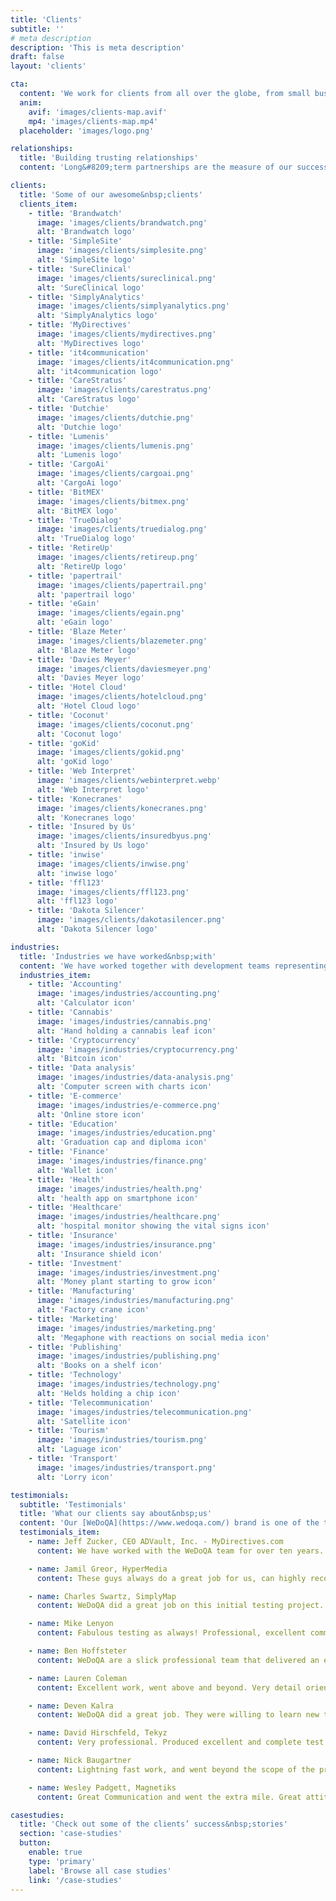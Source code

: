 ```yaml
---
title: 'Clients'
subtitle: ''
# meta description
description: 'This is meta description'
draft: false
layout: 'clients'

cta:
  content: 'We work for clients from all over the globe, from small businesses and startups to established global corporations.'
  anim:
    avif: 'images/clients-map.avif'
    mp4: 'images/clients-map.mp4'
  placeholder: 'images/logo.png'

relationships:
  title: 'Building trusting relationships'
  content: 'Long&#8209;term partnerships are the measure of our success. Our passion and commitment in everything we do are reflected in relationships with our clients, a great part of whom we have been successfully conducting business with for longer than 10 years. We became a significant part of their teams, and what they most appreciate about us is our reliability and a sense of ownership and responsibility.'

clients:
  title: 'Some of our awesome&nbsp;clients'
  clients_item:
    - title: 'Brandwatch'
      image: 'images/clients/brandwatch.png'
      alt: 'Brandwatch logo'
    - title: 'SimpleSite'
      image: 'images/clients/simplesite.png'
      alt: 'SimpleSite logo'
    - title: 'SureClinical'
      image: 'images/clients/sureclinical.png'
      alt: 'SureClinical logo'
    - title: 'SimplyAnalytics'
      image: 'images/clients/simplyanalytics.png'
      alt: 'SimplyAnalytics logo'
    - title: 'MyDirectives'
      image: 'images/clients/mydirectives.png'
      alt: 'MyDirectives logo'
    - title: 'it4communication'
      image: 'images/clients/it4communication.png'
      alt: 'it4communication logo'
    - title: 'CareStratus'
      image: 'images/clients/carestratus.png'
      alt: 'CareStratus logo'
    - title: 'Dutchie'
      image: 'images/clients/dutchie.png'
      alt: 'Dutchie logo'
    - title: 'Lumenis'
      image: 'images/clients/lumenis.png'
      alt: 'Lumenis logo'
    - title: 'CargoAi'
      image: 'images/clients/cargoai.png'
      alt: 'CargoAi logo'
    - title: 'BitMEX'
      image: 'images/clients/bitmex.png'
      alt: 'BitMEX logo'
    - title: 'TrueDialog'
      image: 'images/clients/truedialog.png'
      alt: 'TrueDialog logo'
    - title: 'RetireUp'
      image: 'images/clients/retireup.png'
      alt: 'RetireUp logo'
    - title: 'papertrail'
      image: 'images/clients/papertrail.png'
      alt: 'papertrail logo'
    - title: 'eGain'
      image: 'images/clients/egain.png'
      alt: 'eGain logo'
    - title: 'Blaze Meter'
      image: 'images/clients/blazemeter.png'
      alt: 'Blaze Meter logo'
    - title: 'Davies Meyer'
      image: 'images/clients/daviesmeyer.png'
      alt: 'Davies Meyer logo'
    - title: 'Hotel Cloud'
      image: 'images/clients/hotelcloud.png'
      alt: 'Hotel Cloud logo'
    - title: 'Coconut'
      image: 'images/clients/coconut.png'
      alt: 'Coconut logo'
    - title: 'goKid'
      image: 'images/clients/gokid.png'
      alt: 'goKid logo'
    - title: 'Web Interpret'
      image: 'images/clients/webinterpret.webp'
      alt: 'Web Interpret logo'
    - title: 'Konecranes'
      image: 'images/clients/konecranes.png'
      alt: 'Konecranes logo'
    - title: 'Insured by Us'
      image: 'images/clients/insuredbyus.png'
      alt: 'Insured by Us logo'
    - title: 'inwise'
      image: 'images/clients/inwise.png'
      alt: 'inwise logo'
    - title: 'ffl123'
      image: 'images/clients/ffl123.png'
      alt: 'ffl123 logo'
    - title: 'Dakota Silencer'
      image: 'images/clients/dakotasilencer.png'
      alt: 'Dakota Silencer logo'

industries:
  title: 'Industries we have worked&nbsp;with'
  content: 'We have worked together with development teams representing a variety of sectors. We are especially proud of the high standards and constant quality we deliver to even the most demanding industries.'
  industries_item:
    - title: 'Accounting'
      image: 'images/industries/accounting.png'
      alt: 'Calculator icon'
    - title: 'Cannabis'
      image: 'images/industries/cannabis.png'
      alt: 'Hand holding a cannabis leaf icon'
    - title: 'Cryptocurrency'
      image: 'images/industries/cryptocurrency.png'
      alt: 'Bitcoin icon'
    - title: 'Data analysis'
      image: 'images/industries/data-analysis.png'
      alt: 'Computer screen with charts icon'
    - title: 'E-commerce'
      image: 'images/industries/e-commerce.png'
      alt: 'Online store icon'
    - title: 'Education'
      image: 'images/industries/education.png'
      alt: 'Graduation cap and diploma icon'
    - title: 'Finance'
      image: 'images/industries/finance.png'
      alt: 'Wallet icon'
    - title: 'Health'
      image: 'images/industries/health.png'
      alt: 'health app on smartphone icon'
    - title: 'Healthcare'
      image: 'images/industries/healthcare.png'
      alt: 'hospital monitor showing the vital signs icon'
    - title: 'Insurance'
      image: 'images/industries/insurance.png'
      alt: 'Insurance shield icon'
    - title: 'Investment'
      image: 'images/industries/investment.png'
      alt: 'Money plant starting to grow icon'
    - title: 'Manufacturing'
      image: 'images/industries/manufacturing.png'
      alt: 'Factory crane icon'
    - title: 'Marketing'
      image: 'images/industries/marketing.png'
      alt: 'Megaphone with reactions on social media icon'
    - title: 'Publishing'
      image: 'images/industries/publishing.png'
      alt: 'Books on a shelf icon'
    - title: 'Technology'
      image: 'images/industries/technology.png'
      alt: 'Helds holding a chip icon'
    - title: 'Telecommunication'
      image: 'images/industries/telecommunication.png'
      alt: 'Satellite icon'
    - title: 'Tourism'
      image: 'images/industries/tourism.png'
      alt: 'Laguage icon'
    - title: 'Transport'
      image: 'images/industries/transport.png'
      alt: 'Lorry icon'

testimonials:
  subtitle: 'Testimonials'
  title: 'What our clients say about&nbsp;us'
  content: 'Our [WeDoQA](https://www.wedoqa.com/) brand is one of the top rated QA service providers on [Upwork](https://www.upwork.com/o/companies/~01ea0de13226020013/), where you can find more of our clients’ honest&nbsp;reviews.'
  testimonials_item:
    - name: Jeff Zucker, CEO ADVault, Inc. - MyDirectives.com
      content: We have worked with the WeDoQA team for over ten years. They have always exceeded our high expectations. The team is focused, smart, organized and consistently delivers results. We highly recommend them if you’re looking for a best&#8209;in&#8209;class QA&nbsp;partner.

    - name: Jamil Greor, HyperMedia
      content: These guys always do a great job for us, can highly recommend for any testing work. Will definitely continue to use their services in the&nbsp;future.

    - name: Charles Swartz, SimplyMap
      content: WeDoQA did a great job on this initial testing project. So well that we decided to continue to work with them on a separate hourly project. We are very happy with their work, skills, and communication. They are testing experts. We hope to have a long term relationship with&nbsp;WeDoQA.

    - name: Mike Lenyon
      content: Fabulous testing as always! Professional, excellent communication, needs very little instruction because he knows his craft and pursues it&nbsp;diligently.

    - name: Ben Hoffsteter
      content: WeDoQA are a slick professional team that delivered an excellent job with pinpoint accuracy. If you want an elite team, pick&nbsp;WeDoQA!

    - name: Lauren Coleman
      content: Excellent work, went above and beyond. Very detail oriented. Gave suggestions to improve the application, I will implement most of them. Very smart test plan and execution was perfect. Thank&nbsp;you.

    - name: Deven Kalra
      content: WeDoQA did a great job. They were willing to learn new tools to get the job done. He did a thorough job, provided continuous feedback, asked questions to clarify any doubts and produced good code. I would certainly hire him&nbsp;again.

    - name: David Hirschfeld, Tekyz
      content: Very professional. Produced excellent and complete test plans and completed the testing with a solid understanding of the requirements with a minimal amount of support from&nbsp;me.

    - name: Nick Baugartner
      content: Lightning fast work, and went beyond the scope of the project to please me. Excellent coder, highly&nbsp;recommended.

    - name: Wesley Padgett, Magnetiks
      content: Great Communication and went the extra mile. Great attitude and we will use them again for more&nbsp;projects.

casestudies:
  title: 'Check out some of the clients’ success&nbsp;stories'
  section: 'case-studies'
  button:
    enable: true
    type: 'primary'
    label: 'Browse all case studies'
    link: '/case-studies'
---
```

